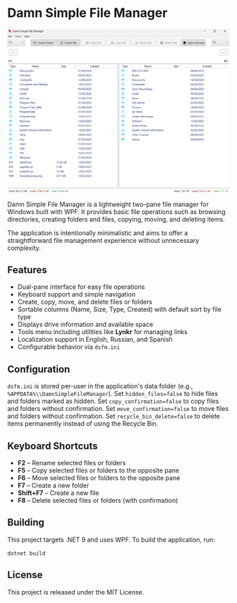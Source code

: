 # Damn Simple File Manager

![Damn Simple File Manager](images/app_main.png)

Damn Simple File Manager is a lightweight two-pane file manager for Windows built with WPF. It provides basic file operations such as browsing directories, creating folders and files, copying, moving, and deleting items.

The application is intentionally minimalistic and aims to offer a straightforward file management experience without unnecessary complexity.

## Features

- Dual-pane interface for easy file operations
- Keyboard support and simple navigation
- Create, copy, move, and delete files or folders
- Sortable columns (Name, Size, Type, Created) with default sort by file type
- Displays drive information and available space
- Tools menu including utilities like **Lynkr** for managing links
- Localization support in English, Russian, and Spanish
- Configurable behavior via `dsfm.ini`

## Configuration

`dsfm.ini` is stored per-user in the application's data folder (e.g., `%APPDATA%\\DamnSimpleFileManager`).
Set `hidden_files=false` to hide files and folders marked as hidden.
Set `copy_confirmation=false` to copy files and folders without confirmation.
Set `move_confirmation=false` to move files and folders without confirmation.
Set `recycle_bin_delete=false` to delete items permanently instead of using the Recycle Bin.

## Keyboard Shortcuts

- **F2** – Rename selected files or folders
- **F5** – Copy selected files or folders to the opposite pane
- **F6** – Move selected files or folders to the opposite pane
- **F7** – Create a new folder
- **Shift+F7** – Create a new file
- **F8** – Delete selected files or folders (with confirmation)

## Building

This project targets .NET 9 and uses WPF. To build the application, run:

```
dotnet build
```

## License

This project is released under the MIT License.
